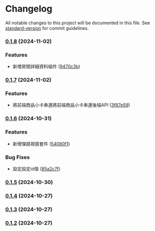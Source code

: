 # Changelog

All notable changes to this project will be documented in this file. See [standard-version](https://github.com/conventional-changelog/standard-version) for commit guidelines.

### [0.1.8](https://github.com/Rossen27/next-full-stock/compare/v0.1.7...v0.1.8) (2024-11-02)


### Features

* 新增房間詳細資料組件 ([9470c3b](https://github.com/Rossen27/next-full-stock/commit/9470c3ba339a550576258aef11e892724e4d8033))

### [0.1.7](https://github.com/Rossen27/next-full-stock/compare/v0.1.6...v0.1.7) (2024-11-02)


### Features

* 將前端商品小卡串連將前端商品小卡串連後端API ([3f87e59](https://github.com/Rossen27/next-full-stock/commit/3f87e5964379cd6a34c215d53c36c7bcda10abbd))

### [0.1.6](https://github.com/Rossen27/next-full-stock/compare/v0.1.5...v0.1.6) (2024-10-31)


### Features

* 新增彈跳視窗套件 ([54080f1](https://github.com/Rossen27/next-full-stock/commit/54080f1c1de25649a8aa7ab659b02f275261e591))


### Bug Fixes

* 設定設定id值 ([85a2c7f](https://github.com/Rossen27/next-full-stock/commit/85a2c7fb616022a754a998b29b62a7a7908568a5))

### [0.1.5](https://github.com/Rossen27/next-full-stock/compare/v0.1.4...v0.1.5) (2024-10-30)

### [0.1.4](https://github.com/Rossen27/next-full-stock/compare/v0.1.3...v0.1.4) (2024-10-27)

### [0.1.3](https://github.com/Rossen27/next-full-stock/compare/v0.1.2...v0.1.3) (2024-10-27)

### [0.1.2](https://github.com/Rossen27/next-full-stock/compare/v0.1.1...v0.1.2) (2024-10-27)
